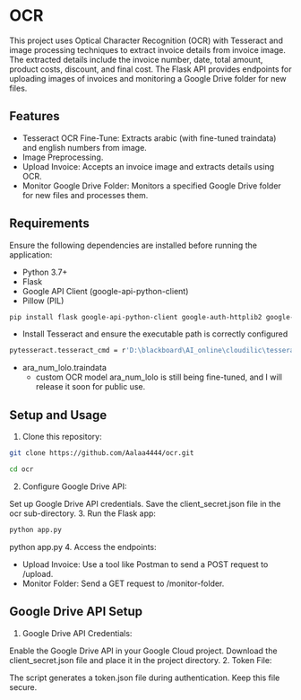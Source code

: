 # OCR 
This project uses Optical Character Recognition (OCR) with Tesseract and image processing techniques to extract invoice details from invoice image. The extracted details include the invoice number, date, total amount, product costs, discount, and final cost. The Flask API provides endpoints for uploading images of invoices and monitoring a Google Drive folder for new files.
## Features
* Tesseract OCR Fine-Tune: Extracts arabic (with fine-tuned traindata) and english numbers from image.
* Image Preprocessing.
* Upload Invoice: Accepts an invoice image and extracts details using OCR.
* Monitor Google Drive Folder: Monitors a specified Google Drive folder for new files and processes them.
## Requirements
Ensure the following dependencies are installed before running the application:

* Python 3.7+
* Flask
* Google API Client (google-api-python-client)
* Pillow (PIL)
```bash
pip install flask google-api-python-client google-auth-httplib2 google-auth-oauthlib pillow pytesseract numpy opencv-python matplotlib
```
* Install Tesseract and ensure the executable path is correctly configured
```bash
pytesseract.tesseract_cmd = r'D:\blackboard\AI_online\cloudilic\tesseract.exe'
```
* ara_num_lolo.traindata
  * custom OCR model ara_num_lolo is still being fine-tuned, and I will release it soon for public use.
## Setup and Usage
1. Clone this repository:
```bash
git clone https://github.com/Aalaa4444/ocr.git

cd ocr
```
2. Configure Google Drive API:

Set up Google Drive API credentials.
Save the client_secret.json file in the ocr sub-directory.
3. Run the Flask app:

```bash
python app.py
```
python app.py
4. Access the endpoints:

* Upload Invoice: Use a tool like Postman to send a POST request to /upload.
* Monitor Folder: Send a GET request to /monitor-folder.

## Google Drive API Setup
1. Google Drive API Credentials:

Enable the Google Drive API in your Google Cloud project.
Download the client_secret.json file and place it in the project directory.
2. Token File:

The script generates a token.json file during authentication. Keep this file secure.
